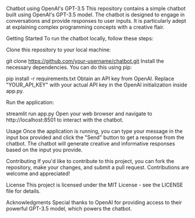Chatbot using OpenAI's GPT-3.5
This repository contains a simple chatbot built using OpenAI's GPT-3.5 model. The chatbot is designed to engage in conversations and provide responses to user inputs. It is particularly adept at explaining complex programming concepts with a creative flair.

Getting Started
To run the chatbot locally, follow these steps:

Clone this repository to your local machine:


git clone https://github.com/your-username/chatbot.git
Install the necessary dependencies. You can do this using pip:

pip install -r requirements.txt
Obtain an API key from OpenAI. Replace "YOUR_API_KEY" with your actual API key in the OpenAI initialization inside app.py.

Run the application:

streamlit run app.py
Open your web browser and navigate to http://localhost:8501 to interact with the chatbot.

Usage
Once the application is running, you can type your message in the input box provided and click the "Send" button to get a response from the chatbot. The chatbot will generate creative and informative responses based on the input you provide.

Contributing
If you'd like to contribute to this project, you can fork the repository, make your changes, and submit a pull request. Contributions are welcome and appreciated!

License
This project is licensed under the MIT License - see the LICENSE file for details.

Acknowledgments
Special thanks to OpenAI for providing access to their powerful GPT-3.5 model, which powers the chatbot.
